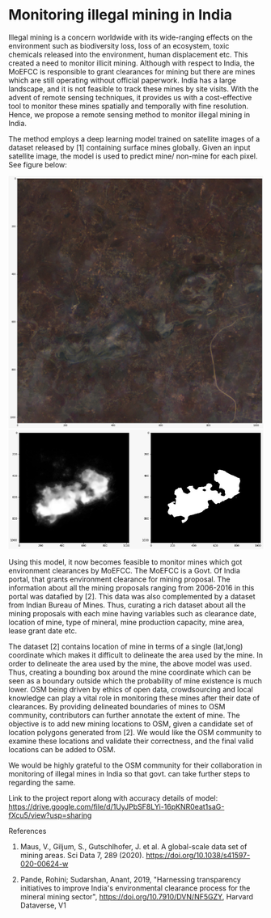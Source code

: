 # Monitoring illegal mining in India
Illegal mining is a concern worldwide with its wide-ranging effects on the environment such as biodiversity loss, loss of an ecosystem, toxic chemicals released into the environment, human displacement etc. This created a need to monitor illicit mining. Although with respect to India, the MoEFCC is responsible to grant clearances for mining but there are mines which are still operating without official paperwork. India has a large landscape, and it is not feasible to track these mines by site visits. With the advent of remote sensing techniques, it provides us with a cost-effective tool to monitor these mines spatially and temporally with fine resolution. Hence, we propose a remote sensing method to monitor illegal mining in India.  

The method employs a deep learning model trained on satellite images of a dataset released by [1] containing surface mines globally. Given an input satellite image, the model is used to predict mine/ non-mine for each pixel. See figure below: 

![Image of Mine using RGB bands](https://github.com/ashishraj615/Model_Predictions/blob/main/RGB_Mine.jpeg)
![Image of prediction](https://github.com/ashishraj615/Model_Predictions/blob/main/Mine_prediction.jpeg)




Using this model, it now becomes feasible to monitor mines which got environment clearances by MoEFCC. The MoEFCC is a Govt. Of India portal, that grants environment clearance for mining proposal. The information about all the mining proposals ranging from 2006-2016 in this portal was datafied by [2]. This data was also complemented by a dataset from Indian Bureau of Mines. Thus, curating a rich dataset about all the mining proposals with each mine having variables such as clearance date, location of mine, type of mineral, mine production capacity, mine area, lease grant date etc.  

The dataset [2] contains location of mine in terms of a single (lat,long) coordinate which makes it difficult to delineate the area used by the mine. In order to delineate the area used by the mine, the above model was used. Thus, creating a bounding box around the mine coordinate which can be seen as a boundary outside which the probability of mine existence is much lower. OSM being driven by ethics of open data, crowdsourcing and local knowledge can play a vital role in monitoring these mines after their date of clearances. By providing delineated boundaries of mines to OSM community, contributors can further annotate the extent of mine. The objective is to add new mining locations to OSM, given a candidate set of location polygons generated from [2]. We would like the OSM community to examine these locations and validate their correctness, and the final valid locations can be added to OSM.   

We would be highly grateful to the OSM community for their collaboration in monitoring of illegal mines in India so that govt.  can take further steps to regarding the same.  

Link to the project report along with accuracy details of model: https://drive.google.com/file/d/1UyJPbSF8LYi-16pKNR0eat1saG-fXcu5/view?usp=sharing 

References

1. Maus, V., Giljum, S., Gutschlhofer, J. et al. A global-scale data set of mining areas. Sci Data 7, 289 (2020). https://doi.org/10.1038/s41597-020-00624-w

2. Pande, Rohini; Sudarshan, Anant, 2019, "Harnessing transparency initiatives to improve India's environmental clearance process for the mineral mining sector", https://doi.org/10.7910/DVN/NF5GZY, Harvard Dataverse, V1
